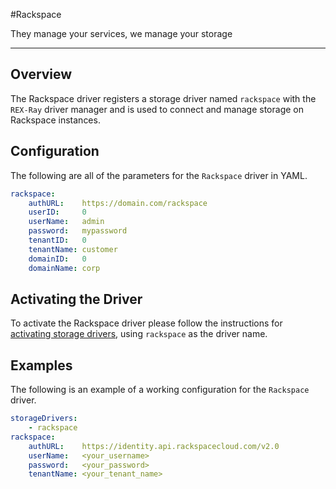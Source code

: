 #Rackspace

They manage your services, we manage your storage

---

## Overview
The Rackspace driver registers a storage driver named `rackspace` with the
`REX-Ray` driver manager and is used to connect and manage storage on Rackspace
instances.

## Configuration
The following are all of the parameters for the `Rackspace` driver in YAML.

```yaml
rackspace:
    authURL:    https://domain.com/rackspace
    userID:     0
    userName:   admin
    password:   mypassword
    tenantID:   0
    tenantName: customer
    domainID:   0
    domainName: corp
```

## Activating the Driver
To activate the Rackspace driver please follow the instructions for
[activating storage drivers](/user-guide/config#activating-storage-drivers),
using `rackspace` as the driver name.

## Examples
The following is an example of a working configuration for the `Rackspace` driver.

```yaml
storageDrivers:
    - rackspace
rackspace:
    authURL:    https://identity.api.rackspacecloud.com/v2.0
    userName:   <your_username>
    password:   <your_password>
    tenantName: <your_tenant_name>
```
